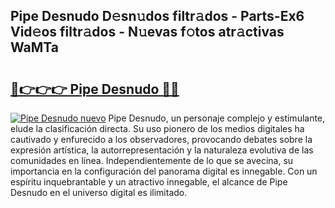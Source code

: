## Pipe Desnudo D𝚎sn𝚞dos filtr𝚊dos - Parts-Ex6 Vid𝚎os filtr𝚊dos - N𝚞evas f𝚘tos atr𝚊ctivas WaMTa

# <h2><a href="http://mb37xg.tromn.icu/?c=Pipe+Desnudo">🔗👉👉👉 Pipe Desnudo 🔗🔗</a></h2>

[![Pipe Desnudo nuevo](https://i.imgur.com/pEAQMta.gif)](http://mb37xg.tromn.icu/?c=Pipe+Desnudo)
Pipe Desnudo, un personaje complejo y estimulante, elude la clasificación directa. Su uso pionero de los medios digitales ha cautivado y enfurecido a los observadores, provocando debates sobre la expresión artística, la autorrepresentación y la naturaleza evolutiva de las comunidades en línea. Independientemente de lo que se avecina, su importancia en la configuración del panorama digital es innegable. Con un espíritu inquebrantable y un atractivo innegable, el alcance de Pipe Desnudo en el universo digital es ilimitado.
